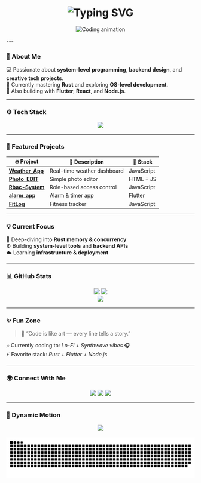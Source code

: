 <!-- ✨ Animated Header -->
<h1 align="center">
  <img src="https://readme-typing-svg.herokuapp.com?font=Fira+Code&size=28&duration=2800&pause=900&color=00F0FF&center=true&vCenter=true&width=600&lines=Hey,+I'm+Sargis!+👋;Full-Stack+Developer+|+Rust+|+Flutter+|+JS;Building+something+new+every+day+🚀" alt="Typing SVG">
</h1>



<!-- 💻 Coding Animation -->
<p align="center">
  <img src="https://media.giphy.com/media/qgQUggAC3Pfv687qPC/giphy.gif" width="480" alt="Coding animation">
</p>
---

### 🧠 About Me  
💻 Passionate about **system-level programming**, **backend design**, and **creative tech projects**.  
🦀 Currently mastering **Rust** and exploring **OS-level development**.  
📱 Also building with **Flutter**, **React**, and **Node.js**.  

---

### ⚙️ Tech Stack  

<p align="center">
  <img src="https://skillicons.dev/icons?i=rust,flutter,dart,cpp,qt,js,react,nodejs,vite,python,git,linux&perline=6" />
</p>

---

### 🚀 Featured Projects  

| 🔥 Project | 💬 Description | 🧠 Stack |
|-------------|----------------|----------|
| [**Weather_App**](https://github.com/sargisis/Weather_App) | Real-time weather dashboard | JavaScript |
| [**Photo_EDIT**](https://github.com/sargisis/Photo_EDIT) | Simple photo editor | HTML + JS |
| [**Rbac-System**](https://github.com/sargisis/Rbac-System) | Role-based access control | JavaScript |
| [**alarm_app**](https://github.com/sargisis/alarm_app) | Alarm & timer app | Flutter |
| [**FitLog**](https://github.com/sargisis/FitLog) | Fitness tracker | JavaScript |

---

### 💡 Current Focus  

🦀 Deep-diving into **Rust memory & concurrency**  
⚙️ Building **system-level tools** and **backend APIs**  
☁️ Learning **infrastructure & deployment**  

---

### 📊 GitHub Stats  

<div align="center">
  <img src="https://github-readme-stats.vercel.app/api?username=sargisis&show_icons=true&theme=tokyonight&hide_border=true&count_private=true" height="180"/>
  <img src="https://github-readme-streak-stats.herokuapp.com/?user=sargisis&theme=tokyonight&hide_border=true" height="180"/>
</div>

<div align="center">
  <img src="https://github-readme-stats.vercel.app/api/top-langs/?username=sargisis&layout=compact&theme=tokyonight&hide_border=true" />
</div>

---

### ✨ Fun Zone  

> 🧩 “Code is like art — every line tells a story.”  

🎶 Currently coding to: *Lo-Fi + Synthwave vibes* 🎧  
⚡ Favorite stack: *Rust + Flutter + Node.js*  

---

### 🌍 Connect With Me  

<p align="center">
  <a href="mailto:abgaryansargis09@gmail.com"><img src="https://img.shields.io/badge/Gmail-D14836?style=for-the-badge&logo=gmail&logoColor=white"/></a>
  <a href="https://www.linkedin.com/in/sargis-abgaryan-a622952b0/"><img src="https://img.shields.io/badge/LinkedIn-0077B5?style=for-the-badge&logo=linkedin&logoColor=white"/></a>
  <a href="https://github.com/sargisis"><img src="https://img.shields.io/badge/GitHub-171515?style=for-the-badge&logo=github&logoColor=white"/></a>
</p>

---

### 💫 Dynamic Motion  

<p align="center">
  <img src="https://github-profile-trophy.vercel.app/?username=sargisis&theme=onedark&column=6&margin-w=10&margin-h=10" />
</p>

<p align="center">
  <img src="https://raw.githubusercontent.com/Platane/snk/output/github-contribution-grid-snake.svg" alt="snake animation" />
</p>
